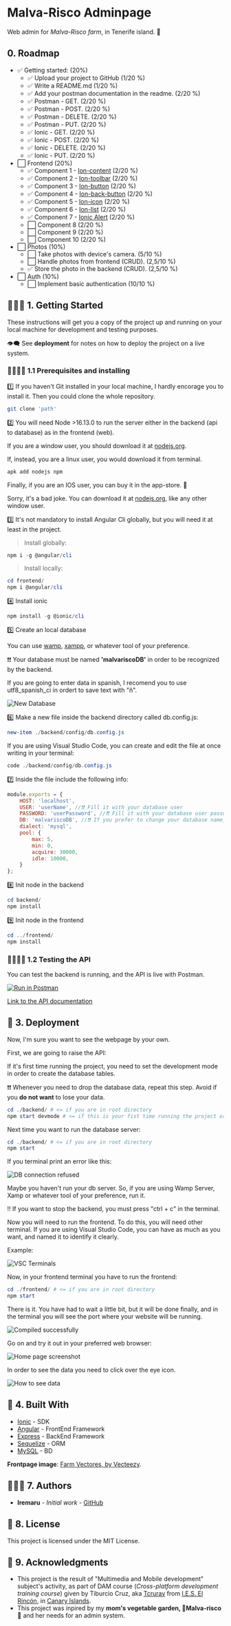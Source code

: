 # Malva-Risco Adminpage

Web admin for _Malva-Risco farm_, in Tenerife island. 💚

## 0. Roadmap

- ✅ Getting started: (20%)
  - ✅ Upload your project to GitHub (1/20 %)
  - ✅ Write a README.md (1/20 %)
  - ✅ Add your postman documentation in the readme. (2/20 %)
  - ✅ Postman - GET. (2/20 %)
  - ✅ Postman - POST. (2/20 %)
  - ✅ Postman - DELETE. (2/20 %)
  - ✅ Postman - PUT. (2/20 %)
  - ✅ Ionic - GET. (2/20 %)
  - ✅ Ionic - POST. (2/20 %)
  - ✅ Ionic - DELETE. (2/20 %)
  - ✅ Ionic - PUT. (2/20 %)
- ⬜ Frontend (20%)
  - ✅ Component 1 - [Ion-content](https://ionicframework.com/docs/api/content)  (2/20 %)
  - ✅ Component 2 - [Ion-toolbar](https://ionicframework.com/docs/api/toolbar) (2/20 %)
  - ✅ Component 3 - [Ion-button](https://ionicframework.com/docs/api/button) (2/20 %)
  - ✅ Component 4 - [Ion-back-button](https://ionicframework.com/docs/api/back-button) (2/20 %)
  - ✅ Component 5 - [Ion-icon](https://ionic.io/ionicons) (2/20 %)
  - ✅ Component 6 - [Ion-list](https://ionicframework.com/docs/api/list) (2/20 %)
  - ✅ Component 7 - [Ionic Alert](https://ionicframework.com/docs/api/alert) (2/20 %)
  - ⬜ Component 8 (2/20 %)
  - ⬜ Component 9 (2/20 %)
  - ⬜ Component 10 (2/20 %)
- ⬜ Photos (10%)
  - ⬜ Take photos with device's camera. (5/10 %)
  - ⬜ Handle photos from frontend (CRUD). (2,5/10 %)
  - ✅ Store the photo in the backend (CRUD). (2,5/10 %)
- ⬜ Auth (10%)
  - ⬜ Implement basic authentication (10/10 %)

## 🏃🏻‍♀️ 1. Getting Started

These instructions will get you a copy of the project up and running on your local machine for development and testing purposes.

👁‍🗨 See **deployment** for notes on how to deploy the project on a live system.

### 🏃🏻‍♀️📝 1.1 Prerequisites and installing

1️⃣ If you haven't Git installed in your local machine, I hardly encorage you to install it. Then you could clone the whole repository.

```bash
git clone 'path'
```

2️⃣ You will need Node >16.13.0 to run the server either in the backend (api to database) as in the frontend (web).

If you are a window user, you should download it at [nodejs.org](https://nodejs.org/es/download/).

If, instead, you are a linux user, you would download it from terminal.

```bash
apk add nodejs npm
```

Finally, if you are an IOS user, you can buy it in the app-store. 🤡

Sorry, it's a bad joke. You can download it at [nodejs.org](https://nodejs.org/es/download/), like any other window user.

3️⃣ It's not mandatory to install Angular Cli globally, but you will need it at least in the project.

>Install globally:

```powershell
npm i -g @angular/cli
```

>Install locally:

```powershell
cd frontend/
npm i @angular/cli
```

4️⃣ Install ionic

```powershell
npm install -g @ionic/cli
```

5️⃣ Create an local database

You can use [wamp](https://www.wampserver.com/en/), [xampp](https://www.apachefriends.org/es/index.html), or whatever tool of your preference.

❗❗ Your database must be named **'malvariscoDB'** in order to be recognized by the backend.

If you are going to enter data in spanish, I recomend you to use utf8_spanish_ci in ordert to save text with "ñ".

![New Database](repository-rsc/img/wiki_phpMyAdmyn_NewDatabase.png)

6️⃣ Make a new file inside the backend directory called db.config.js:

```powershell
new-item ./backend/config/db.config.js
```

If you are using Visual Studio Code, you can create and edit the file at once writing in your terminal:

```powershell
code ./backend/config/db.config.js
```

7️⃣ Inside the file include the following info:

```js
module.exports = {
    HOST: 'localhost',
    USER: 'userName', //❗❗ Fill it with your database user
    PASSWORD: 'userPassword', //❗❗ Fill it with your database user password
    DB: 'malvariscoDB', //❗❗ If you prefer to change your database name, then you must change it here too.
    dialect: 'mysql',
    pool: {
        max: 5,
        min: 0,
        acquire: 30000,
        idle: 10000,
    }
};
```

8️⃣ Init node in the backend

```powershell
cd backend/
npm install
```

9️⃣ Init node in the frontend

```powershell
cd ../frontend/
npm install
```

### 🏃🏻‍♀️🔧 1.2 Testing the API

You can test the backend is running, and the API is live with Postman.

[![Run in Postman](https://run.pstmn.io/button.svg)](https://app.getpostman.com/run-collection/23242060-77d96949-b2cc-4a6d-bd2e-68eca7c5c715?action=collection%2Ffork&collection-url=entityId%3D23242060-77d96949-b2cc-4a6d-bd2e-68eca7c5c715%26entityType%3Dcollection%26workspaceId%3Df0ac5b98-26b0-4d2f-8b6e-b3cc58c39e87)

[Link to the API documentation](https://documenter.getpostman.com/view/23242060/2s83ziMiKG)

## 🚚 3. Deployment

Now, I'm sure you want to see the webpage by your own.

First, we are going to raise the API:

If it's first time running the project, you need to set the development mode in order to create the database tables.

❗❗ Whenever you need to drop the database data, repeat this step. Avoid if you **do not want** to lose your data.

```powershell
cd ./backend/ # <= if you are in root directory
npm start devmode # <= if this is your fist time running the project or you want to drop your data.
```

Next time you want to run the database server:

```powershell
cd ./backend/ # <= if you are in root directory
npm start
```

If you terminal print an error like this:

![DB connection refused](repository-rsc/img/WIKI_vsc-terminal_error_DBconnectRefused.png)

Maybe you haven't run your db server. So, if you are using Wamp Server, Xamp or whatever tool of your preference, run it.

‼️ If you want to stop the backend, you must press "ctrl + c" in the terminal.

Now you will need to run the frontend. To do this, you will need other terminal. If you are using Visual Studio Code, you can have as much as you want, and named it to identify it clearly.

Example:

![VSC Terminals](./repository-rsc/img/wiki_vsc-terminals.png)

Now, in your frontend terminal you have to run the frontend:

```powershell
cd ./frontend/ # <= if you are in root directory
npm start
```

There is it. You have had to wait a little bit, but it will be done finally, and in the terminal you will see the port where your website will be running.

![Compiled successfully](./repository-rsc/img/wiki_vsc-terminal_comiled-successfully.png)

Go on and try it out in your preferred web browser:

![Home page screenshot](./repository-rsc/img/wiki_web-screenshot_homePage.png)

In order to see the data you need to click over the eye icon.

![How to see data](./repository-rsc/img/wiki_web-screenshot_seeData.png)

## 🚧 4. Built With

* [Ionic](https://ionicframework.com/) - SDK
* [Angular](https://angular.io/) - FrontEnd Framework
* [Express](https://expressjs.com/) - BackEnd Framework
* [Sequelize](https://sequelize.org/) - ORM
* [MySQL](https://www.mysql.com/) - BD

**Frontpage image**: [Farm Vectores, by Vecteezy](https://es.vecteezy.com/vectores-gratis/farm).

## 👩🏻‍🌾 7. Authors

* **Iremaru** - _Initial work_ - [GitHub](https://github.com/iremaru)

## 📃 8. License

This project is licensed under the MIT License.

## 🧾 9. Acknowledgments

* This project is the result of "Multimedia and Mobile development" subject's activity, as part of DAM course (_Cross-platform development training course_) given by Tiburcio Cruz, aka [Tcrurav](https://github.com/tcrurav) from [I.E.S. El Rincón](ieselrincon.org/), in [Canary Islands](https://en.wikipedia.org/wiki/Canary_Islands).
* This project was inpired by my **mom's vegetable garden, 💚Malva-risco💚** and her needs for an admin system.
